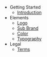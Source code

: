 - Getting Started
    - [Introduction](/)
- Elements
    - [Logo](/guide/logo)
    - [Sub Brand](/guide/subbrands)
    - [Color](/guide/color)
    - [Typography](/guide/typography)
- Legal
    - [Terms](/legal/terms)